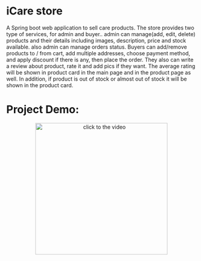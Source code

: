 # iCare store
A Spring boot web application to sell care products. The store provides two type of services, for admin and buyer..  admin can manage(add, edit, delete) products and their details including images, description, price and stock available. also admin can manage orders status. Buyers can add/remove products to / from cart, add multiple addresses, choose payment method, and apply discount if there is any, then place the order. They also can write a review about product, rate it and add pics if they want. The average rating will be shown in product card in the main page and in the product page as well. In addition, if product is out of stock or almost out of stock it will be shown in the product card.


# Project Demo:

<div align="center">
  <a href="https://www.youtube.com/watch?v=SD4Bb3jyOnY"><img src="https://img.youtube.com/vi/SD4Bb3jyOnY/maxresdefault.jpg" alt="click to the video" height=350px></a>
</div>

